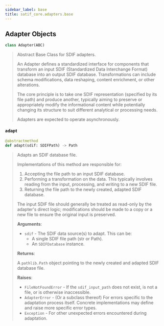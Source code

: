 ```yaml
---
sidebar_label: base
title: satif_core.adapters.base
---
```


## Adapter Objects

```python
class Adapter(ABC)
```

> Abstract Base Class for SDIF adapters.
>
> An Adapter defines a standardized interface for components that transform
> an input SDIF (Standardized Data Interchange Format) database into an output
> SDIF database. Transformations can include schema modifications, data
> reshaping, content enrichment, or other alterations.
>
> The core principle is to take one SDIF representation (specified by its file path)
> and produce another, typically aiming to preserve or appropriately modify
> the informational content while potentially changing its structure to suit
> different analytical or processing needs.
>
> Adapters are expected to operate asynchronously.

#### adapt

```python
@abstractmethod
def adapt(sdif: SDIFPath) -> Path
```

> Adapts an SDIF database file.
>
> Implementations of this method are responsible for:
> 1.  Accepting the file path to an input SDIF database.
> 2.  Performing a transformation on the data. This typically involves
> reading from the input, processing, and writing to a new SDIF file.
> 3.  Returning the file path to the newly created, adapted SDIF database.
>
> The input SDIF file should generally be treated as read-only by the
> adapter&#x27;s direct logic; modifications should be made to a copy or
> a new file to ensure the original input is preserved.
>
> **Arguments**:
>
> - `sdif` - The SDIF data source(s) to adapt. This can be:
>   - A single SDIF file path (str or Path).
>   - An `SDIFDatabase` instance.
>
>
> **Returns**:
>
>   A `pathlib.Path` object pointing to the newly created and
>   adapted SDIF database file.
>
>
> **Raises**:
>
> - `FileNotFoundError` - If the `sdif_input_path` does not exist, is not a file,
>   or is otherwise inaccessible.
> - `AdapterError` - (Or a subclass thereof) For errors specific to the
>   adaptation process itself. Concrete implementations may define
>   and raise more specific error types.
> - `Exception` - For other unexpected errors encountered during adaptation.

